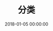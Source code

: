 ---
title: 分类
date: 2018-01-05 00:00:00
type: "categories"
top_img: http://img.netbian.com/file/20130522/7d82cbadf685f6205303355a61371105.jpg
---